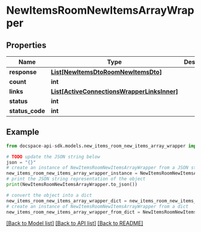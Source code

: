 # NewItemsRoomNewItemsArrayWrapper

## Properties

Name | Type | Description | Notes
------------ | ------------- | ------------- | -------------
**response** | [**List[NewItemsDtoRoomNewItemsDto]**](NewItemsDtoRoomNewItemsDto.md) |  | [optional] 
**count** | **int** |  | [optional] 
**links** | [**List[ActiveConnectionsWrapperLinksInner]**](ActiveConnectionsWrapperLinksInner.md) |  | [optional] 
**status** | **int** |  | [optional] 
**status_code** | **int** |  | [optional] 

## Example

```python
from docspace-api-sdk.models.new_items_room_new_items_array_wrapper import NewItemsRoomNewItemsArrayWrapper

# TODO update the JSON string below
json = "{}"
# create an instance of NewItemsRoomNewItemsArrayWrapper from a JSON string
new_items_room_new_items_array_wrapper_instance = NewItemsRoomNewItemsArrayWrapper.from_json(json)
# print the JSON string representation of the object
print(NewItemsRoomNewItemsArrayWrapper.to_json())

# convert the object into a dict
new_items_room_new_items_array_wrapper_dict = new_items_room_new_items_array_wrapper_instance.to_dict()
# create an instance of NewItemsRoomNewItemsArrayWrapper from a dict
new_items_room_new_items_array_wrapper_from_dict = NewItemsRoomNewItemsArrayWrapper.from_dict(new_items_room_new_items_array_wrapper_dict)
```
[[Back to Model list]](../README.md#documentation-for-models) [[Back to API list]](../README.md#documentation-for-api-endpoints) [[Back to README]](../README.md)


